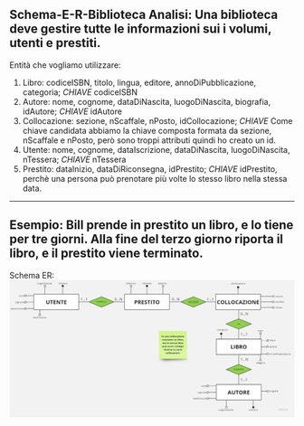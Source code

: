 **Schema-E-R-Biblioteca**
Analisi:
Una biblioteca deve gestire tutte le informazioni sui i volumi, utenti e prestiti.
----------------------
Entità che vogliamo utilizzare:
1. Libro: codiceISBN, titolo, lingua, editore, annoDiPubblicazione, categoria;
*CHIAVE*
codiceISBN
2. Autore: nome, cognome, dataDiNascita, luogoDiNascita, biografia, idAutore;
*CHIAVE*
idAutore
3. Collocazione: sezione, nScaffale, nPosto, idCollocazione;
*CHIAVE*
Come chiave candidata abbiamo la chiave composta formata da sezione, nScaffale e nPosto, però sono troppi attributi quindi ho creato un id.
4. Utente: nome, cognome, dataIscrizione, dataDiNascita, luogoDiNascita, nTessera;
*CHIAVE*
nTessera
5. Prestito: dataInizio, dataDiRiconsegna, idPrestito;
*CHIAVE*
idPrestito, perchè una persona può prenotare più volte lo stesso libro nella stessa data.
-----------------------
Esempio:
Bill prende in prestito un libro, e lo tiene per tre giorni. Alla fine del terzo giorno riporta il libro, e il prestito viene terminato.
------------------------
Schema ER:
![Alt text](schemaER.jpg)